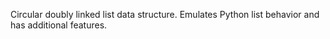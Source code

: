 Circular doubly linked list data structure.
Emulates Python list behavior and has additional features.

